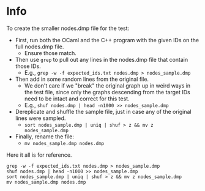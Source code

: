 # Info

To create the smaller nodes.dmp file for the test:

- First, run both the OCaml and the C++ program with the given IDs on the full nodes.dmp file.
  - Ensure those match.
- Then use `grep` to pull out any lines in the nodes.dmp file that contain those IDs.
  - E.g., `grep -w -f expected_ids.txt nodes.dmp > nodes_sample.dmp`
- Then add in some random lines from the original file.
  - We don't care if we "break" the original graph up in weird ways in the test file, since only the graphs descending from the target IDs need to be intact and correct for this test.
  - E.g., `shuf nodes.dmp | head -n1000 >> nodes_sample.dmp`
- Dereplicate and shuffle the sample file, just in case any of the original lines were sampled.
  - `sort nodes_sample.dmp | uniq | shuf > z && mv z nodes_sample.dmp`
- Finally, rename the file:
  - `mv nodes_sample.dmp nodes.dmp`

Here it all is for reference.

```
grep -w -f expected_ids.txt nodes.dmp > nodes_sample.dmp
shuf nodes.dmp | head -n1000 >> nodes_sample.dmp
sort nodes_sample.dmp | uniq | shuf > z && mv z nodes_sample.dmp
mv nodes_sample.dmp nodes.dmp
```

